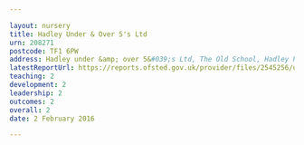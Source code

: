 ```yaml
---

layout: nursery
title: Hadley Under & Over 5's Ltd
urn: 208271
postcode: TF1 6PW
address: Hadley under &amp; over 5&#039;s Ltd, The Old School, Hadley Park Road, Leegomery, TELFORD, Shropshire, TF1 6PW
latestReportUrl: https://reports.ofsted.gov.uk/provider/files/2545256/urn/208271.pdf
teaching: 2
development: 2
leadership: 2
outcomes: 2
overall: 2
date: 2 February 2016

---
```

